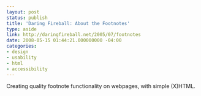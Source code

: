 ```yaml
---
layout: post
status: publish
title: 'Daring Fireball: About the Footnotes'
type: aside
link: http://daringfireball.net/2005/07/footnotes
date: 2008-05-15 01:44:21.000000000 -04:00
categories:
- design
- usability
- html
- accessibility
---
```

<p>Creating quality footnote functionality on webpages, with simple (X)HTML.</p>
